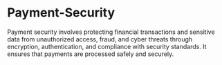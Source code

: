 # Payment-Security
Payment security involves protecting financial transactions and sensitive data from unauthorized access, fraud, and cyber threats through encryption, authentication, and compliance with security standards. It ensures that payments are processed safely and securely.
